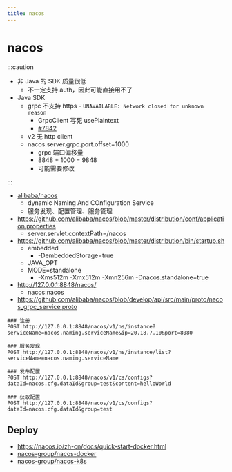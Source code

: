 ```yaml
---
title: nacos
---
```


# nacos

:::caution

- 非 Java 的 SDK 质量很低
  - 不一定支持 auth，因此可能直接用不了
- Java SDK
  - grpc 不支持 https - `UNAVAILABLE: Network closed for unknown reason`
    - GrpcClient 写死 usePlaintext
    - [#7842](https://github.com/alibaba/nacos/issues/7842)
  - v2 无 http client
  - nacos.server.grpc.port.offset=1000
    - grpc 端口偏移量
    - 8848 + 1000 = 9848
    - 可能需要修改

:::


- [alibaba/nacos](https://github.com/alibaba/nacos)
  - dynamic Naming And COnfiguration Service
  - 服务发现、配置管理、服务管理
- https://github.com/alibaba/nacos/blob/master/distribution/conf/application.properties
  - server.servlet.contextPath=/nacos
- https://github.com/alibaba/nacos/blob/master/distribution/bin/startup.sh
  - embedded
    - -DembeddedStorage=true
  - JAVA_OPT
  - MODE=standalone
    - -Xms512m -Xmx512m -Xmn256m -Dnacos.standalone=true
- http://127.0.0.1:8848/nacos/
  - nacos:nacos
- https://github.com/alibaba/nacos/blob/develop/api/src/main/proto/nacos_grpc_service.proto

```http-request
### 注册
POST http://127.0.0.1:8848/nacos/v1/ns/instance?serviceName=nacos.naming.serviceName&ip=20.18.7.10&port=8080

### 服务发现
POST http://127.0.0.1:8848/nacos/v1/ns/instance/list?serviceName=nacos.naming.serviceName

### 发布配置
POST http://127.0.0.1:8848/nacos/v1/cs/configs?dataId=nacos.cfg.dataId&group=test&content=helloWorld

### 获取配置
POST http://127.0.0.1:8848/nacos/v1/cs/configs?dataId=nacos.cfg.dataId&group=test
```


## Deploy

- https://nacos.io/zh-cn/docs/quick-start-docker.html
- [nacos-group/nacos-docker](https://github.com/nacos-group/nacos-docker)
- [nacos-group/nacos-k8s](https://github.com/nacos-group/nacos-k8s)
